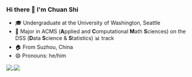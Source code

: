 ### Hi there 👋 I'm Chuan Shi

- 🎓 Undergraduate at the University of Washington, Seattle
- 🧮 Major in ACMS (**A**pplied and **C**omputational **M**ath **S**ciences) on the DSS (**D**ata **S**cience & **S**tatistics) 📊 track
- 🏠 From Suzhou, China
- 😄 Pronouns: he/him

<a href="https://github.com/anuraghazra/github-readme-stats">
  <img align="center" src="https://github-readme-stats.vercel.app/api?username=shichuanyes&show_icons=true&count_private=true" />
</a>
<a href="https://github.com/anuraghazra/github-readme-stats">
  <img align="center" src="https://github-readme-stats.vercel.app/api/top-langs/?username=shichuanyes" />
</a>

